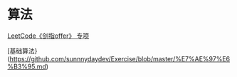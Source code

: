 # 算法

[LeetCode《剑指offer》 专项](https://github.com/sunnnydaydev/CodingInterviews)

[基础算法}(https://github.com/sunnnydaydev/Exercise/blob/master/%E7%AE%97%E6%B3%95.md)
